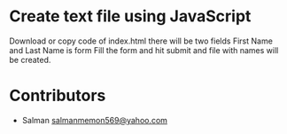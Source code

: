 # Create text file using JavaScript
Download or copy code of index.html there will be two fields First Name and Last Name is form Fill the form and hit submit and file with names will be created.


# Contributors
  - Salman <salmanmemon569@yahoo.com>
